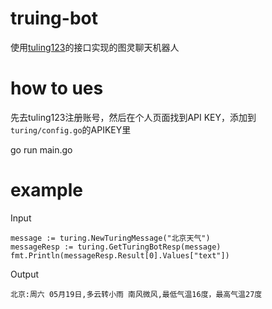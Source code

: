# truing-bot

使用[tuling123](http://www.tuling123.com)的接口实现的图灵聊天机器人

# how to ues

先去tuling123注册账号，然后在个人页面找到API KEY，添加到`turing/config.go`的APIKEY里

go run main.go

# example

Input

    message := turing.NewTuringMessage("北京天气")
	messageResp := turing.GetTuringBotResp(message)
	fmt.Println(messageResp.Result[0].Values["text"])

Output

    北京:周六 05月19日,多云转小雨 南风微风,最低气温16度，最高气温27度


